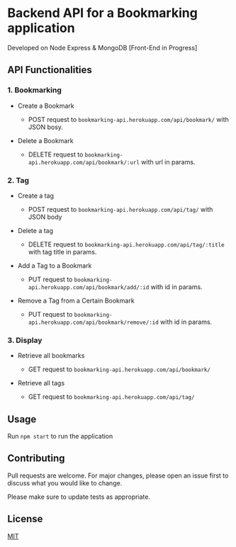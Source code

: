 # Backend API for a Bookmarking application

Developed on Node Express &amp; MongoDB [Front-End in Progress]

## API Functionalities

### 1. Bookmarking

- Create a Bookmark

  - POST request to `bookmarking-api.herokuapp.com/api/bookmark/` with JSON bosy.

- Delete a Bookmark

  - DELETE request to `bookmarking-api.herokuapp.com/api/bookmark/:url` with url in params.

### 2. Tag

- Create a tag

  - POST request to `bookmarking-api.herokuapp.com/api/tag/` with JSON body

- Delete a tag

  - DELETE request to `bookmarking-api.herokuapp.com/api/tag/:title` with tag title in params.

- Add a Tag to a Bookmark

  - PUT request to `bookmarking-api.herokuapp.com/api/bookmark/add/:id` with id in params.

- Remove a Tag from a Certain Bookmark

  - PUT request to `bookmarking-api.herokuapp.com/api/bookmark/remove/:id` with id in params.


### 3. Display

- Retrieve all bookmarks

  - GET request to `bookmarking-api.herokuapp.com/api/bookmark/`

- Retrieve all tags

  - GET request to `bookmarking-api.herokuapp.com/api/tag/`

## Usage

Run `npm start` to run the application


## Contributing
Pull requests are welcome. For major changes, please open an issue first to discuss what you would like to change.

Please make sure to update tests as appropriate.

## License
[MIT](https://choosealicense.com/licenses/mit/)
